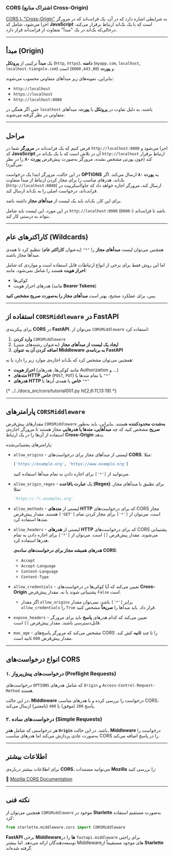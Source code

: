 ### CORS (اشتراک منابع Cross-Origin)

<a href="https://developer.mozilla.org/en-US/docs/Web/HTTP/CORS" class="external-link" target="_blank">CORS یا "Cross-Origin"</a> به شرایطی اشاره دارد که در آن، یک فرانت‌اند که در مرورگر اجرا می‌شود، شامل کد **JavaScript** است که با یک بک‌اند ارتباط برقرار می‌کند، درحالی‌که بک‌اند در یک "مبدأ" متفاوت از فرانت‌اند قرار دارد.

---

## مبدأ (Origin)

یک **مبدأ** ترکیبی از **پروتکل** (`http`, `https`)، **دامنه** (`myapp.com`, `localhost`, `localhost.tiangolo.com`) و **پورت** (`80`, `443`, `8080`) است.

بنابراین، نمونه‌های زیر مبدأهای متفاوتی محسوب می‌شوند:

- `http://localhost`
- `https://localhost`
- `http://localhost:8080`

حتی اگر همگی در `localhost` باشند، به دلیل تفاوت در **پروتکل** یا **پورت**، مبدأهای متفاوتی در نظر گرفته می‌شوند.

---

## مراحل

فرض کنیم که یک فرانت‌اند در **مرورگر** شما در `http://localhost:8080` اجرا می‌شود و کد **JavaScript** آن در تلاش است که با یک بک‌اند در `http://localhost` ارتباط برقرار کند (چون پورتی مشخص نشده، مرورگر به‌صورت پیش‌فرض **پورت ۸۰** را در نظر می‌گیرد).

در این حالت، مرورگر ابتدا یک درخواست **OPTIONS** به **پورت ۸۰** ارسال می‌کند. اگر بک‌اند، هدرهای مناسب را برای مجاز کردن ارتباط از مبدأ متفاوت (`http://localhost:8080`) ارسال کند، مرورگر اجازه خواهد داد که جاوااسکریپت در فرانت‌اند، درخواست اصلی را به بک‌اند ارسال کند.

برای این کار، بک‌اند باید یک لیست از **مبدأهای مجاز** داشته باشد.

در این مورد، این لیست باید شامل `http://localhost:8080` باشد تا فرانت‌اند (`:8080`) بتواند به درستی کار کند.

---

## کاراکترهای عام (Wildcards)

همچنین می‌توان لیست **مبدأهای مجاز** را `"*"` (به‌عنوان **کاراکتر عام**) تنظیم کرد تا همه‌ی مبدأها مجاز باشند.

اما این روش فقط برای برخی از انواع ارتباطات قابل استفاده است و مواردی که شامل **احراز هویت** هستند را شامل نمی‌شود، مانند:

- کوکی‌ها
- هدرهای احراز هویت (مانند **Bearer Tokens**)

پس، برای عملکرد صحیح، بهتر است **مبدأهای مجاز را به‌صورت صریح مشخص کنید**.

---

## استفاده از `CORSMiddleware` در **FastAPI**

برای پیکربندی **CORS** در **FastAPI**، می‌توان از `CORSMiddleware` استفاده کرد:

1. **وارد کردن** `CORSMiddleware`
2. **ایجاد یک لیست از مبدأهای مجاز** (به‌عنوان رشته‌های متنی)
3. **اضافه کردن آن به عنوان Middleware به برنامه‌ی FastAPI**

همچنین می‌توان مشخص کرد که بک‌اند اجازه‌ی موارد زیر را دارد یا نه:

- **احراز هویت** (مانند کوکی‌ها، هدرهای Authorization و ...)
- **متدهای HTTP خاص** (`POST`, `PUT`) یا تمام متدها با `"*"`
- **هدرهای HTTP خاص** یا همه‌ی آن‌ها با `"*"`

{* ../../docs_src/cors/tutorial001.py hl[2,6:11,13:19] *}

---

## پارامترهای `CORSMiddleware`

مقدارهای پیش‌فرض `CORSMiddleware` **به‌شدت محدود‌کننده** هستند. بنابراین، باید به‌طور **صریح** مشخص کنید که چه **مبدأهایی، متدها یا هدرهایی** مجاز هستند تا مرورگر اجازه‌ی استفاده از آن‌ها را در یک ارتباط **Cross-Origin** بدهد.

پارامترهای پشتیبانی‌شده:

- `allow_origins` - لیستی از مبدأهای مجاز برای درخواست‌های **CORS**. مثلا:

  ```python
  ['https://example.org', 'https://www.example.org']
  ```

  می‌توانید از `['*']` برای اجازه دادن به تمام مبدأها استفاده کنید.

- `allow_origin_regex` - یک **عبارت باقاعده (Regex)** برای تطبیق با مبدأهای مجاز. مثلا:

  ```python
  'https://.*\.example\.org'
  ```

- `allow_methods` - لیستی از **متدهای HTTP** که برای درخواست‌های CORS مجاز هستند. مقدار پیش‌فرض `['GET']` است. می‌توان از `['*']` برای مجاز کردن تمام متدها استفاده کرد.

- `allow_headers` - لیستی از **هدرهای HTTP** که برای درخواست‌های CORS پشتیبانی می‌شوند. مقدار پیش‌فرض `[]` است. می‌توان از `['*']` برای اجازه دادن به تمام هدرها استفاده کرد.

  **هدرهای همیشه مجاز برای درخواست‌های ساده‌ی CORS**:

  - `Accept`
  - `Accept-Language`
  - `Content-Language`
  - `Content-Type`

- `allow_credentials` - تعیین می‌کند که آیا کوکی‌ها در درخواست‌های **Cross-Origin** پشتیبانی شوند یا نه. مقدار پیش‌فرض `False` است.

  - اگر مقدار `allow_origins` برابر `['*']` باشد، نمی‌توان مقدار `allow_credentials` را `True` قرار داد. باید مبدأها را **صریحاً** مشخص کنید.

- `expose_headers` - تعیین می‌کند که کدام هدرهای **پاسخ** باید برای مرورگر قابل‌دسترسی باشند. مقدار پیش‌فرض `[]` است.

- `max_age` - مشخص می‌کند که مرورگر پاسخ‌های CORS را تا چند **ثانیه** کش کند. مقدار پیش‌فرض `600` ثانیه است.

---

## انواع درخواست‌های CORS

### **۱. درخواست‌های پیش‌پرواز (Preflight Requests)**

درخواست‌های `OPTIONS` که شامل هدرهای `Origin` و `Access-Control-Request-Method` هستند.

در این حالت، **Middleware** درخواست را بررسی کرده و با هدرهای مناسب CORS، پاسخ `200` (موفق) یا `400` (نامعتبر) ارسال می‌کند.

### **۲. درخواست‌های ساده (Simple Requests)**

هر درخواستی که شامل **هدر `Origin`** باشد. در این حالت، **Middleware** درخواست را به‌صورت عادی پردازش می‌کند اما هدرهای مناسب CORS را در پاسخ اضافه می‌کند.

---

## اطلاعات بیشتر

برای اطلاعات بیشتر درباره‌ی **CORS**، می‌توانید مستندات **Mozilla** را بررسی کنید:

🔗 [Mozilla CORS Documentation](https://developer.mozilla.org/en-US/docs/Web/HTTP/CORS)

---

## نکته فنی

همچنین می‌توان از `CORSMiddleware` موجود در **Starlette** به‌صورت مستقیم استفاده کرد:

```python
from starlette.middleware.cors import CORSMiddleware
```

**FastAPI** برخی **Middlewareها** را در `fastapi.middleware` برای راحتی توسعه‌دهندگان ارائه می‌دهد. اما بیشتر Middlewareهای موجود مستقیماً از **Starlette** گرفته شده‌اند.
